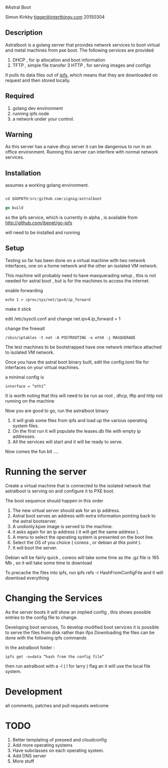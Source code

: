 #Astral Boot

Simon Kirkby 
tigger@interthingy.com
20150304

## Description 

Astralboot is a golang server that provides network services to boot virtual and metal machines from pxe boot.
The following services are provided

1. DHCP , for ip allocation and boot information
2. TFTP , simple file transfer
3  HTTP , for serving images and configs

It pulls its data files out of [ipfs](http://ipfs.io/), which means that they are downloaded on request and then stored locally.

## Required 

1. golang dev environment
2. running ipfs node
3. a network under your control.

## Warning

As this server has a naive dhcp server it can be dangerous to run in an office environment. Running this server can interfere with normal network services. 

## Installation

assumes a working golang environment.

```go get github.com/zignig/astralboot

cd $GOPATH/src/github.com/zignig/astralboot

go build
```

so the ipfs service, which is currently  in alpha , is available from http://github.com/jbenet/go-ipfs

will need to be installed and running 

## Setup 

Testing so far has been done on a virtual machine with two network interfaces, one on a home network and the other an isolated VM network.

This machine will probably need to have masquerading setup , this is not needed for astral boot , but is for the machines to access the internet.

enable forwarding 

`echo 1 > /proc/sys/net/ipv4/ip_forward`

make it stick 

edit /etc/sysctl.conf  and change  net.ipv4.ip_forward = 1

change the firewall 

`/sbin/iptables -t nat -A POSTROUTING -o eth0 -j MASQUERADE`

The test machines to be bootstrapped have one network interface attached to isolated VM network.

Once you have the astral boot binary built, edit the config.toml file for interfaces on your virtual machines.

a minimal config is

```ref = “QmCoolIPFSHash”
interface = “eth1”
```

It is worth noting that this will need to be run as root , dhcp, tftp and http not running on the machine

Now you are good to go, run the astralboot binary

1. It will grab some files from ipfs and load up the various operating system files.
2. On the first run it will populate the leases.db file with empty ip addresses.
3. All the services will start and it will be ready to serve.

Now comes the fun bit ....

# Running the server

Create a virtual machine that is connected to the isolated network that astralboot is serving on and configure it to PXE boot.

The boot sequence should happen in this order

1. The new virtual server should ask for an ip address.
2. Astral boot serves an address with extra information pointing back to the astral bootserver.
3. A undionly.kpxe image is served to the machine.
4. it asks again for an ip address ( it will get the same address ).
5. A menu to select the operating system is presented on the boot line.
6. Select the OS of you choice ( coreos , or debian at this point ).
7. It will boot the server.

Debian will be fairly quick , coreos will take some time as the .gz file is 165 Mb , so it will take some time to download 

To precache the files into ipfs, run  ipfs refs -r HashFromConfigFile and it will download everything

# Changing the Services

As the server boots it will show an implied config , this shows possible entries to the config file to change.

Developing boot services, To develop modified boot services it is possible to serve the files from disk rather than ifps 
Downloading the files can be done with the following ipfs commands

In the astralboot folder : 

`ipfs get -o=data “hash from the config file”`

then run astralboot with a -l ( l for larry ) flag an it will use the local file system.

# Development

all comments, patches and pull requests welcome

# TODO 

1. Better templating of preseed and cloudconfig
2. Add more operating systems
3. Have subclasses on each operating system.
4. Add DNS server 
5. More stuff


